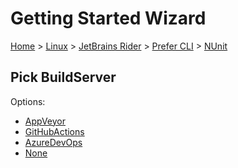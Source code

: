 # Getting Started Wizard

[Home](/docs/wiz/readme.md) > [Linux](Linux.md) > [JetBrains Rider](Linux_Rider.md) > [Prefer CLI](Linux_Rider_Cli.md) > [NUnit](Linux_Rider_Cli_NUnit.md)

## Pick BuildServer

Options:
 * [AppVeyor](Linux_Rider_Cli_NUnit_AppVeyor.md)
 * [GitHubActions](Linux_Rider_Cli_NUnit_GitHubActions.md)
 * [AzureDevOps](Linux_Rider_Cli_NUnit_AzureDevOps.md)
 * [None](Linux_Rider_Cli_NUnit_None.md)
